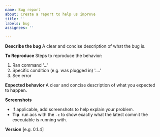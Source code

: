 ```yaml
---
name: Bug report
about: Create a report to help us improve
title: ''
labels: bug
assignees: ''

---
```


**Describe the bug**
A clear and concise description of what the bug is.

**To Reproduce**
Steps to reproduce the behavior:
1. Ran command '...'
2. Specific condition (e.g. was plugged in) '....'
3. See error

**Expected behavior**
A clear and concise description of what you expected to happen.

**Screenshots**
- If applicable, add screenshots to help explain your problem.
- **Tip**: run acs with the `-c` to show exactly what the latest commit the executable is running with.

**Version**
[e.g. 0.1.4]
